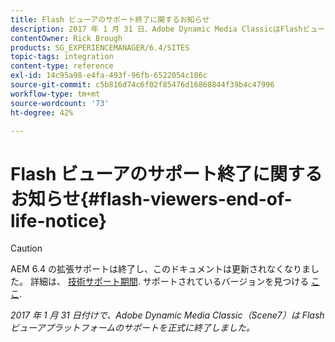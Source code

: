 ```yaml
---
title: Flash ビューアのサポート終了に関するお知らせ
description: 2017 年 1 月 31 日、Adobe Dynamic Media ClassicはFlashビューアプラットフォームのサポートを正式に終了しました。
contentOwner: Rick Brough
products: SG_EXPERIENCEMANAGER/6.4/SITES
topic-tags: integration
content-type: reference
exl-id: 14c95a98-e4fa-493f-96fb-6522054c186c
source-git-commit: c5b816d74c6f02f85476d16868844f39b4c47996
workflow-type: tm+mt
source-wordcount: '73'
ht-degree: 42%

---
```


# Flash ビューアのサポート終了に関するお知らせ{#flash-viewers-end-of-life-notice}

>[!CAUTION]
>
>AEM 6.4 の拡張サポートは終了し、このドキュメントは更新されなくなりました。 詳細は、 [技術サポート期間](https://helpx.adobe.com/jp/support/programs/eol-matrix.html). サポートされているバージョンを見つける [ここ](https://experienceleague.adobe.com/docs/?lang=ja).

*2017 年 1 月 31 日付けで、Adobe Dynamic Media Classic（Scene7）は Flash ビューアプラットフォームのサポートを正式に終了しました。*

<!-- *For more information about this important change, see the following FAQ website:*

[https://docs.adobe.com/content/docs/en/aem/6-1/administer/integration/marketing-cloud/scene7/flash-eol.html](https://docs.adobe.com/content/docs/en/aem/6-1/administer/integration/marketing-cloud/scene7/flash-eol.html). -->
